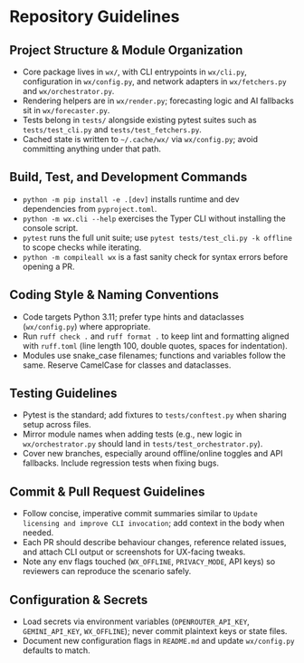 # Repository Guidelines

## Project Structure & Module Organization
- Core package lives in `wx/`, with CLI entrypoints in `wx/cli.py`, configuration in `wx/config.py`, and network adapters in `wx/fetchers.py` and `wx/orchestrator.py`.
- Rendering helpers are in `wx/render.py`; forecasting logic and AI fallbacks sit in `wx/forecaster.py`.
- Tests belong in `tests/` alongside existing pytest suites such as `tests/test_cli.py` and `tests/test_fetchers.py`.
- Cached state is written to `~/.cache/wx/` via `wx/config.py`; avoid committing anything under that path.

## Build, Test, and Development Commands
- `python -m pip install -e .[dev]` installs runtime and dev dependencies from `pyproject.toml`.
- `python -m wx.cli --help` exercises the Typer CLI without installing the console script.
- `pytest` runs the full unit suite; use `pytest tests/test_cli.py -k offline` to scope checks while iterating.
- `python -m compileall wx` is a fast sanity check for syntax errors before opening a PR.

## Coding Style & Naming Conventions
- Code targets Python 3.11; prefer type hints and dataclasses (`wx/config.py`) where appropriate.
- Run `ruff check .` and `ruff format .` to keep lint and formatting aligned with `ruff.toml` (line length 100, double quotes, spaces for indentation).
- Modules use snake_case filenames; functions and variables follow the same. Reserve CamelCase for classes and dataclasses.

## Testing Guidelines
- Pytest is the standard; add fixtures to `tests/conftest.py` when sharing setup across files.
- Mirror module names when adding tests (e.g., new logic in `wx/orchestrator.py` should land in `tests/test_orchestrator.py`).
- Cover new branches, especially around offline/online toggles and API fallbacks. Include regression tests when fixing bugs.

## Commit & Pull Request Guidelines
- Follow concise, imperative commit summaries similar to `Update licensing and improve CLI invocation`; add context in the body when needed.
- Each PR should describe behaviour changes, reference related issues, and attach CLI output or screenshots for UX-facing tweaks.
- Note any env flags touched (`WX_OFFLINE`, `PRIVACY_MODE`, API keys) so reviewers can reproduce the scenario safely.

## Configuration & Secrets
- Load secrets via environment variables (`OPENROUTER_API_KEY`, `GEMINI_API_KEY`, `WX_OFFLINE`); never commit plaintext keys or state files.
- Document new configuration flags in `README.md` and update `wx/config.py` defaults to match.
